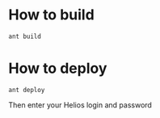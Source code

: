# How to build
```
ant build
```

# How to deploy
```
ant deploy
```
Then enter your Helios login and password
